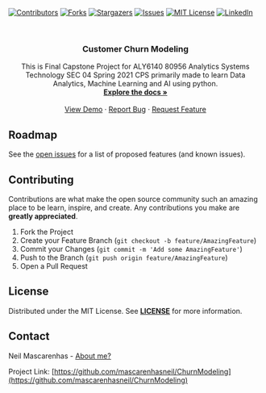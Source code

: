 <!-- PROJECT SHIELDS -->
<!--
*** I'm using markdown "reference style" links for readability.
*** Reference links are enclosed in brackets [ ] instead of parentheses ( ).
*** See the bottom of this document for the declaration of the reference variables
*** for contributors-url, forks-url, etc. This is an optional, concise syntax you may use.
*** https://www.markdownguide.org/basic-syntax/#reference-style-links
-->
[![Contributors][contributors-shield]][contributors-url]
[![Forks][forks-shield]][forks-url]
[![Stargazers][stars-shield]][stars-url]
[![Issues][issues-shield]][issues-url]
[![MIT License][license-shield]][license-url]
[![LinkedIn][linkedin-shield]][linkedin-url]



<!-- PROJECT LOGO -->
<br />
<p align="center">

  <h3 align="center">Customer Churn Modeling</h3>

  <p align="center">
    This is Final Capstone Project for ALY6140 80956 Analytics Systems Technology SEC 04 Spring 2021 CPS primarily made to learn Data Analytics, Machine Learning and AI using python. 
    <br />
    <a href="https://github.com/mascarenhasneil/ChurnModeling/blob/master/Readme.md"><strong>Explore the docs »</strong></a>
    <br />
    <br />
    <a href="https://github.com/mascarenhasneil/ChurnModeling">View Demo</a>
    ·
    <a href="https://github.com/mascarenhasneil/ChurnModeling/issues">Report Bug</a>
    ·
    <a href="https://github.com/mascarenhasneil/ChurnModeling/issues">Request Feature</a>
  </p>
</p>









<!-- ROADMAP -->
## Roadmap

See the [open issues](https://github.com/mascarenhasneil/ChurnModeling/issues) for a list of proposed features (and known issues).



<!-- CONTRIBUTING -->
## Contributing

Contributions are what make the open source community such an amazing place to be learn, inspire, and create. Any contributions you make are **greatly appreciated**.

1. Fork the Project
2. Create your Feature Branch (`git checkout -b feature/AmazingFeature`)
3. Commit your Changes (`git commit -m 'Add some AmazingFeature'`)
4. Push to the Branch (`git push origin feature/AmazingFeature`)
5. Open a Pull Request



<!-- LICENSE -->
## License

Distributed under the MIT License. See **[LICENSE](https://github.com/mascarenhasneil/ChurnModeling/blob/master/LICENSE)** for more information.



<!-- CONTACT -->
## Contact

Neil Mascarenhas - [About me?](https://about.me/neilmascarenhas)

Project Link: [https://github.com/mascarenhasneil/ChurnModeling](https://github.com/mascarenhasneil/ChurnModeling)





<!-- MARKDOWN LINKS & IMAGES -->
<!-- https://www.markdownguide.org/basic-syntax/#reference-style-links 
https://github.com/mascarenhasneil/ChurnModeling
-->
[contributors-shield]: https://img.shields.io/github/contributors/mascarenhasneil/ChurnModeling.svg?style=flat-square
[contributors-url]: https://github.com/mascarenhasneil/ChurnModeling/graphs/contributors
[forks-shield]: https://img.shields.io/github/forks/mascarenhasneil/ChurnModeling.svg?style=flat-square
[forks-url]: https://github.com/mascarenhasneil/ChurnModeling/network/members
[stars-shield]: https://img.shields.io/github/stars/mascarenhasneil/ChurnModeling.svg?style=flat-square
[stars-url]: https://github.com/mascarenhasneil/ChurnModeling/stargazers
[issues-shield]: https://img.shields.io/github/issues/mascarenhasneil/ChurnModeling.svg?style=flat-square
[issues-url]: https://github.com/mascarenhasneil/ChurnModeling/issues
[license-shield]: https://img.shields.io/github/license/mascarenhasneil/ChurnModeling.svg?style=flat-square
[license-url]: https://github.com/mascarenhasneil/ChurnModeling/blob/master/LICENSE
[linkedin-shield]: https://img.shields.io/badge/-LinkedIn-black.svg?style=flat-square&logo=linkedin&colorB=555
[linkedin-url]: https://linkedin.com/in/mascarenhasneil
